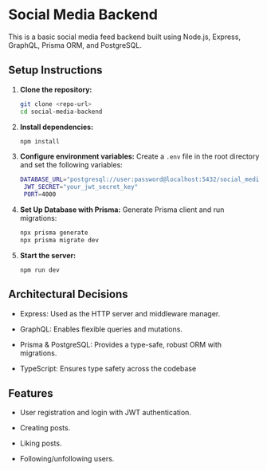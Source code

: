 # Social Media Backend

This is a basic social media feed backend built using Node.js, Express, GraphQL, Prisma ORM, and PostgreSQL.

## Setup Instructions

1. **Clone the repository:**
   ```bash
   git clone <repo-url>
   cd social-media-backend
   ```
2. **Install dependencies:**
   ```bash
   npm install
   ```
3. **Configure environment variables:**
   Create a `.env` file in the root directory and set the following variables:
   ```bash
   DATABASE_URL="postgresql://user:password@localhost:5432/social_media_db?schema=public"
    JWT_SECRET="your_jwt_secret_key"
    PORT=4000
    ```
4. **Set Up Database with Prisma:**
     Generate Prisma client and run migrations:
     ```bash
     npx prisma generate
     npx prisma migrate dev
     ```
5. **Start the server:**
   ```
   npm run dev
   ```
## Architectural Decisions
- Express: Used as the HTTP server and middleware manager.

- GraphQL: Enables flexible queries and mutations.

- Prisma & PostgreSQL: Provides a type-safe, robust ORM with migrations.

- TypeScript: Ensures type safety across the codebase


## Features
- User registration and login with JWT authentication.

- Creating posts.

- Liking posts.

- Following/unfollowing users.
